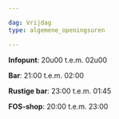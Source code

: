 ```yaml
---

dag: Vrijdag
type: algemene_openingsuren

---
```


**Infopunt**: 20u00 t.e.m. 02u00

**Bar**: 21:00 t.e.m. 02:00

**Rustige bar**: 23:00 t.e.m. 01:45

**FOS-shop**: 20:00 t.e.m. 23:00
